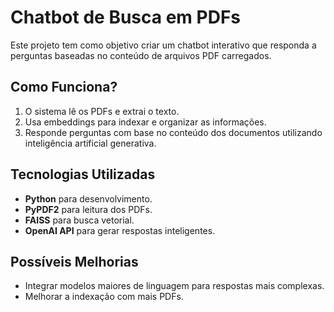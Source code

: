 # Chatbot de Busca em PDFs

Este projeto tem como objetivo criar um chatbot interativo que responda a perguntas baseadas no conteúdo de arquivos PDF carregados.

## Como Funciona?

1. O sistema lê os PDFs e extrai o texto.
2. Usa embeddings para indexar e organizar as informações.
3. Responde perguntas com base no conteúdo dos documentos utilizando inteligência artificial generativa.

## Tecnologias Utilizadas

- **Python** para desenvolvimento.
- **PyPDF2** para leitura dos PDFs.
- **FAISS** para busca vetorial.
- **OpenAI API** para gerar respostas inteligentes.

## Possíveis Melhorias

- Integrar modelos maiores de linguagem para respostas mais complexas.
- Melhorar a indexação com mais PDFs.
